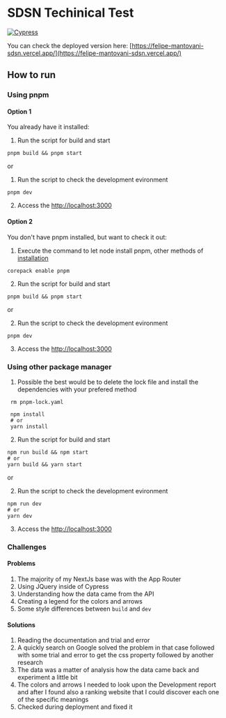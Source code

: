 # SDSN Techinical Test

[![Cypress](https://github.com/f-mantovani/felipe-mantovani-sdsn/actions/workflows/cypress.yml/badge.svg)](https://github.com/f-mantovani/felipe-mantovani-sdsn/actions/workflows/cypress.yml)

You can check the deployed version here: [https://felipe-mantovani-sdsn.vercel.app/](https://felipe-mantovani-sdsn.vercel.app/)

## How to run

### Using pnpm

#### Option 1

You already have it installed:

1. Run the script for build and start

```shell
pnpm build && pnpm start
```

or

1. Run the script to check the development evironment

```shell
pnpm dev
```

2. Access the [http://localhost:3000](localhost)

#### Option 2

You don't have pnpm installed, but want to check it out:

1. Execute the command to let node install pnpm, other methods of [installation](https://pnpm.io/installation)

```shell
corepack enable pnpm
```

2. Run the script for build and start

```shell
pnpm build && pnpm start
```

or

2. Run the script to check the development evironment

```shell
pnpm dev
```

3. Access the [http://localhost:3000](localhost)

### Using other package manager

1. Possible the best would be to delete the lock file and install the dependencies with your prefered method

```shell
 rm pnpm-lock.yaml

 npm install
 # or
 yarn install
```

2. Run the script for build and start

```shell
npm run build && npm start
# or
yarn build && yarn start
```

or

2. Run the script to check the development evironment

```shell
npm run dev
# or
yarn dev
```

3. Access the [http://localhost:3000](localhost)

### Challenges

#### Problems

1. The majority of my NextJs base was with the App Router
2. Using JQuery inside of Cypress
3. Understanding how the data came from the API
4. Creating a legend for the colors and arrows
5. Some style differences between `build` and `dev`

#### Solutions

1. Reading the documentation and trial and error
2. A quickly search on Google solved the problem in that case followed with some trial and error to get the css property followed by another research
3. The data was a matter of analysis how the data came back and experiment a little bit
4. The colors and arrows I needed to look upon the Development report and after I found also a ranking website that I could discover each one of the specific meanings
5. Checked during deployment and fixed it

